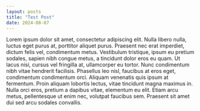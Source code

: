 ```yaml
---
layout: posts
title: "Test Post"
date: 2024-08-07
---
```


Lorem ipsum dolor sit amet, consectetur adipiscing elit. Nulla libero nulla, luctus eget purus at, porttitor aliquet purus. 
Praesent nec erat imperdiet, dictum felis vel, condimentum metus. Vestibulum tristique, ipsum eu pretium sodales, sapien 
nibh congue metus, a tincidunt dolor eros eu quam. Ut lacus nisi, cursus vel fringilla at, ullamcorper eu tortor. Nunc 
condimentum nibh vitae hendrerit facilisis. Phasellus leo nisl, faucibus at eros eget, condimentum condimentum orci. 
Aliquam venenatis quis ipsum at fermentum. Proin aliquam lobortis lectus, vitae tincidunt magna maximus in. Nulla orci 
eros, pretium a dapibus vitae, elementum eu elit. Etiam arcu metus, pellentesque ut enim nec, volutpat faucibus sem. 
Praesent sit amet dui sed arcu sodales convallis.
